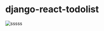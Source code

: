 # django-react-todolist

![sssss](https://user-images.githubusercontent.com/73570799/99620372-5a96ee80-2a60-11eb-8a54-7821af0b7b6a.png)

